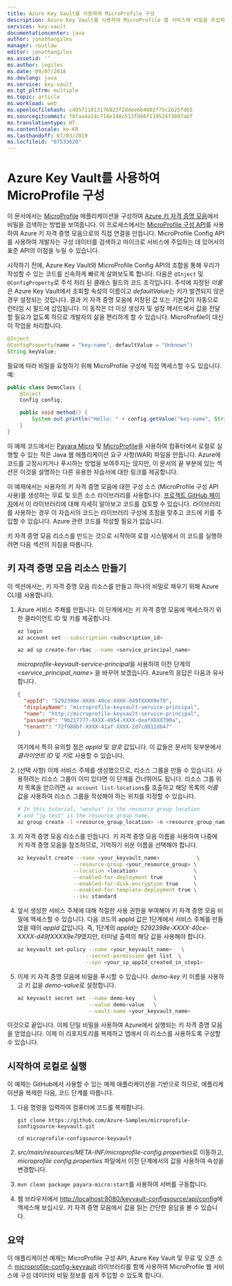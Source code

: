 ```yaml
---
title: Azure Key Vault를 사용하여 MicroProfile 구성
description: Azure Key Vault를 사용하여 MicroProfile 웹 서비스에 비밀을 주입하는 방법 알아보기
services: key-vault
documentationcenter: java
author: jonathangiles
manager: routlaw
editor: jonathangiles
ms.assetid: ''
ms.author: jogiles
ms.date: 09/07/2018
ms.devlang: java
ms.service: key-vault
ms.tgt_pltfrm: multiple
ms.topic: article
ms.workload: web
ms.openlocfilehash: c405711813176823f2ddee6b4002f75c2b25fdb5
ms.sourcegitcommit: f8faa4a14c714e148c513fd46f119524f3897abf
ms.translationtype: HT
ms.contentlocale: ko-KR
ms.lasthandoff: 07/03/2019
ms.locfileid: "67533620"
---
```

# <a name="configure-microprofile-by-using-azure-key-vault"></a>Azure Key Vault를 사용하여 MicroProfile 구성

이 문서에서는 [MicroProfile](http://microprofile.io) 애플리케이션을 구성하여 [Azure 키 자격 증명 모음](https://azure.microsoft.com/services/key-vault/)에서 비밀을 검색하는 방법을 보여줍니다. 이 프로세스에서는 [MicroProfile 구성 API](https://microprofile.io/project/eclipse/microprofile-config)를 사용하여 Azure 키 자격 증명 모음으로의 직접 연결을 만듭니다. MicroProfile Config API를 사용하여 개발자는 구성 데이터를 검색하고 마이크로 서비스에 주입하는 데 있어서의 표준 API의 이점을 누릴 수 있습니다.

시작하기 전에, Azure Key Vault와 MicroProfile Config API의 조합을 통해 우리가 작성할 수 있는 코드를 신속하게 빠르게 살펴보도록 합니다. 다음은 `@Inject` 및 `@ConfigProperty`로 주석 처리 된 클래스 필드의 코드 조각입니다. 주석에 지정된 *이름*은 Azure Key Vault에서 조회할 속성의 이름이고 *defaultValue*는 키가 발견되지 않은 경우 설정되는 것입니다. 결과 키 자격 증명 모음에 저장된 값 또는 기본값이 자동으로 런타임 시 필드에 삽입됩니다. 이 동작은 더 이상 생성자 및 설정 메서드에서 값을 전달할 필요가 없도록 하므로 개발자의 삶을 편리하게 할 수 있습니다. MicroProfile이 대신 이 작업을 처리합니다.

```java
@Inject
@ConfigProperty(name = "key-name", defaultValue = "Unknown")
String keyValue;
```

필요에 따라 비밀을 요청하기 위해 MicroProfile 구성에 직접 액세스할 수도 있습니다. 예:

```java
public class DemoClass {
    @Inject
    Config config;

    public void method() {
        System.out.println("Hello: " + config.getValue("key-name", String.class));
    }
}
```

이 예제 코드에서는 [Payara Micro](https://www.payara.fish/payara_micro) 및 [MicroProfile](https://microprofile.io/)을 사용하여 컴퓨터에서 로컬로 실행할 수 있는 작은 Java 웹 애플리케이션 요구 사항(WAR) 파일을 만듭니다. Azure에 코드를 고정시키거나 푸시하는 방법을 보여주지는 않지만, 이 문서의 끝 부분에 있는 섹션은 이것을 설명하는 다른 유용한 자습서에 대한 링크를 제공합니다.

이 예제에서는 사용자의 키 자격 증명 모음에 대한 구성 소스 (MicroProfile 구성 API 사용)를 생성하는 무료 및 오픈 소스 라이브러리를 사용합니다. [프로젝트 GitHub 페이지](https://github.com/Azure/azure-microprofile/tree/master/microprofile-config-keyvault)에서 이 라이브러리에 대해 자세히 알아보고 코드를 검토할 수 있습니다. 라이브러리를 사용하는 경우 이 자습서의 코드는 라이브러리 구성에 초점을 맞추고 코드에 키를 주입할 수 있습니다. Azure 관련 코드를 작성할 필요가 없습니다.

키 자격 증명 모음 리소스를 만드는 것으로 시작하여 로컬 시스템에서 이 코드를 실행하려면 다음 섹션의 지침을 따릅니다.

## <a name="create-a-key-vault-resource"></a>키 자격 증명 모음 리소스 만들기

이 섹션에서는, 키 자격 증명 모음 리소스를 만들고 하나의 비밀로 채우기 위해 Azure CLI를 사용합니다.

1. Azure 서비스 주체를 만듭니다. 이 단계에서는 키 자격 증명 모음에 액세스하기 위한 클라이언트 ID 및 키를 제공합니다.

    ```bash
    az login
    az account set --subscription <subscription_id>

    az ad sp create-for-rbac --name <service_principal_name>
    ```

    *microprofile-keyvault-service-principal*을 사용하여 이전 단계의 *\<service_principal_name>* 을 바꾸어 보겠습니다. Azure의 응답은 다음과 유사합니다.

    ```json
    {
      "appId": "5292398e-XXXX-40ce-XXXX-d49fXXXX9e79",
      "displayName": "microprofile-keyvault-service-principal",
      "name": "http://microprofile-keyvault-service-principal",
      "password": "9b217777-XXXX-4954-XXXX-deafXXXX790a",
      "tenant": "72f988bf-XXXX-41af-XXXX-2d7cd011db47"
    }
    ```

    여기에서 특히 유의할 점은 *appId* 및 *암호* 값입니다. 이 값들은 문서의 뒷부분에서 *클라이언트 ID* 및 *키*로 사용할 수 있습니다.

1. (선택 사항) 이제 서비스 주체를 생성했으므로, 리소스 그룹을 만들 수 있습니다. 사용하려는 리소스 그룹이 이미 있다면 이 단계를 건너뛰어도 됩니다. 리소스 그룹 위치 목록을 얻으려면 `az account list-locations`를 호출하고 해당 목록의 *이름* 값을 사용하여 리소스 그룹을 작성해야 하는 위치를 지정할 수 있습니다.

    ```bash
    # In this tutorial, "westus" is the resource group location
    # and "jg-test" is the resource group name.
    az group create -l <resource_group_location> -n <resource_group_name>
    ```

1. 키 자격 증명 모음 리소스를 만듭니다. 키 자격 증명 모음 이름을 사용하여 나중에 키 자격 증명 모음을 참조하므로, 기억하기 쉬운 이름을 선택해야 합니다.

    ```bash
    az keyvault create --name <your_keyvault_name>            \
                      --resource-group <your_resource_group> \
                      --location <location>                  \
                      --enabled-for-deployment true          \
                      --enabled-for-disk-encryption true     \
                      --enabled-for-template-deployment true \
                      --sku standard
    ```

1. 앞서 생성한 서비스 주체에 대해 적절한 사용 권한을 부여해야 키 자격 증명 모음 비밀에 액세스할 수 있습니다. 다음 코드의 appId 값은 1단계에서 서비스 주체를 만들었을 때의 *appId* 값입니다. 즉, 1단계의 *appId*는 *5292398e-XXXX-40ce-XXXX-d49fXXXX9e79*였지만, 터미널 출력의 해당 값을 사용해야 합니다.

    ```bash
    az keyvault set-policy --name <your_keyvault_name>   \
                          --secret-permission get list  \
                          --spn <your_sp_appId_created_in_step1>
    ```

1. 이제 키 자격 증명 모음에 비밀을 푸시할 수 있습니다. *demo-key* 키 이름을 사용하고 키 값을 *demo-value*로 설정합니다.

    ```bash
    az keyvault secret set --name demo-key      \
                           --value demo-value   \
                           --vault-name <your_keyvault_name>  
    ```

이것으로 끝입니다. 이제 단일 비밀을 사용하여 Azure에서 실행되는 키 자격 증명 모음을 얻었습니다. 이제 이 리포지토리를 복제하고 앱에서 이 리소스를 사용하도록 구성할 수 있습니다.

## <a name="get-up-and-running-locally"></a>시작하여 로컬로 실행

이 예제는 GitHub에서 사용할 수 있는 예제 애플리케이션을 기반으로 하므로, 애플리케이션을 복제한 다음, 코드 단계를 따릅니다. 

1. 다음 명령을 입력하여 컴퓨터에 코드를 복제합니다.

    `git clone https://github.com/Azure-Samples/microprofile-configsource-keyvault.git`

    `cd microprofile-configsource-keyvault`

1. *src/main/resources/META-INF/microprofile-config.properties*로 이동하고, *microprofile config.properties* 파일에서 이전 단계에서의 값을 사용하여 속성을 변경합니다.

1. `mvn clean package payara-micro:start`를 사용하여 서버를 구동합니다.

1. 웹 브라우저에서 [http://localhost:8080/keyvault-configsource/api/config](http://localhost:8080/keyvault-configsource/api/config)에 액세스해 보십시오. 키 자격 증명 모음에서 값을 읽는 간단한 응답을 볼 수 있습니다.

## <a name="summary"></a>요약

이 애플리케이션 예제는 MicroProfile 구성 API, Azure Key Vault 및 무료 및 오픈 소스 [microprofile-config-keyvault](https://github.com/Azure/azure-microprofile/tree/master/microprofile-config-keyvault) 라이브러리를 함께 사용하여 MicroProfile 웹 서비스에 구성 데이터와 비밀 정보를 쉽게 주입할 수 있도록 합니다.
